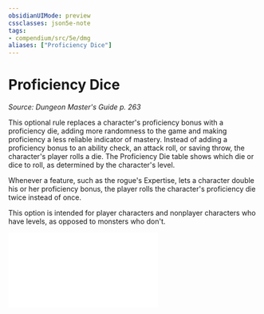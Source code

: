 ```yaml
---
obsidianUIMode: preview
cssclasses: json5e-note
tags:
- compendium/src/5e/dmg
aliases: ["Proficiency Dice"]
---
```

# Proficiency Dice
*Source: Dungeon Master's Guide p. 263* 

This optional rule replaces a character's proficiency bonus with a proficiency die, adding more randomness to the game and making proficiency a less reliable indicator of mastery. Instead of adding a proficiency bonus to an ability check, an attack roll, or saving throw, the character's player rolls a die. The Proficiency Die table shows which die or dice to roll, as determined by the character's level.

Whenever a feature, such as the rogue's Expertise, lets a character double his or her proficiency bonus, the player rolls the character's proficiency die twice instead of once.

This option is intended for player characters and nonplayer characters who have levels, as opposed to monsters who don't.

![Proficiency Dice](/Systems/5e/tables/proficiency-dice.md)
